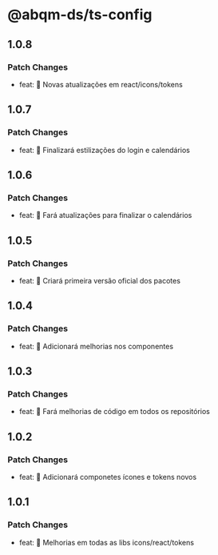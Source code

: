 # @abqm-ds/ts-config

## 1.0.8

### Patch Changes

- feat: 🎸 Novas atualizações em react/icons/tokens

## 1.0.7

### Patch Changes

- feat: 🎸 Finalizará estilizações do login e calendários

## 1.0.6

### Patch Changes

- feat: 🎸 Fará atualizações para finalizar o calendários

## 1.0.5

### Patch Changes

- feat: 🎸 Criará primeira versão oficial dos pacotes

## 1.0.4

### Patch Changes

- feat: 🎸 Adicionará melhorias nos componentes

## 1.0.3

### Patch Changes

- feat: 🎸 Fará melhorias de código em todos os repositórios

## 1.0.2

### Patch Changes

- feat: 🎸 Adicionará componetes ícones e tokens novos

## 1.0.1

### Patch Changes

- feat: 🎸 Melhorias em todas as libs icons/react/tokens
